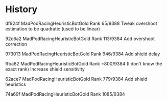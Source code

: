 ﻿# History
df924f MadPodRacingHeuristicBotGold Rank 65/9388
    Tweak overshoot estimation to be quadratic (used to be linear)

92c6a2 MadPodRacingHeuristicBotGold Rank 113/9384
    Add overshoot correction

973013 MadPodRacingHeuristicBotGold Rank 946/9384
    Add shield delay

ffba82 MadPodRacingHeuristicBotGold Rank ~800/9384 (I don't know the exact rank)
    Increase shield sensitivity

62ace7 MadPodRacingHeuristicBotGold Rank 779/9384
    Add shield heuristics

74a69f MadPodRacingHeuristicBotGold Rank 1085/9384
